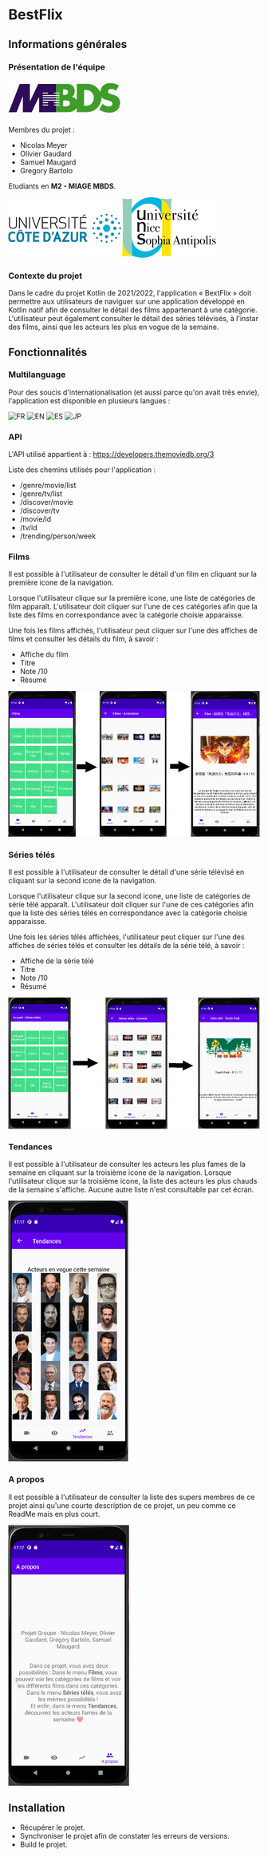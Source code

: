# BestFlix
## Informations générales
### Présentation de l'équipe
[![MBDS](https://raw.githubusercontent.com/NicolasMeyerMiage/the-movie-app/master/images/mbds.png)](http://mbds-fr.org)

Membres du projet : 
- Nicolas Meyer
- Olivier Gaudard
- Samuel Maugard
- Gregory Bartolo

Etudiants en **M2 - MIAGE MBDS**. 

[![UNICE](https://raw.githubusercontent.com/NicolasMeyerMiage/the-movie-app/master/images/univ.png)](https://univ-cotedazur.fr)

### Contexte du projet
Dans le cadre du projet Kotlin de 2021/2022, l'application « BextFlix » doit permettre aux utilisateurs de naviguer sur une application développé en Kotlin natif afin de consulter le détail des films appartenant à une catégorie. L'utilisateur peut également consulter le détail des séries télévisés, à l'instar des films, ainsi que les acteurs les plus en vogue de la semaine. 

## Fonctionnalités 

### Multilanguage
Pour des soucis d'internationalisation (et aussi parce qu'on avait très envie), l'application est disponible en plusieurs langues : 

![FR](https://cdn-icons-png.flaticon.com/128/939/939621.png)    ![EN](https://cdn-icons-png.flaticon.com/128/939/939631.png)    ![ES](https://cdn-icons-png.flaticon.com/128/939/939640.png)    ![JP](https://cdn-icons-png.flaticon.com/128/939/939616.png)

### API
L'API utilisé appartient à : https://developers.themoviedb.org/3 

Liste des chemins utilisés pour l'application :
- /genre/movie/list
- /genre/tv/list
- /discover/movie
- /discover/tv
- /movie/id
- /tv/id
- /trending/person/week

### Films
Il est possible à l'utilisateur de consulter le détail d'un film en cliquant sur la première icone de la navigation. 

Lorsque l'utilisateur clique sur la première icone, une liste de catégories de film apparaît. L'utilisateur doit cliquer sur l'une de ces catégories afin que la liste des films en correspondance avec la catégorie choisie apparaisse. 

Une fois les films affichés, l'utilisateur peut cliquer sur l'une des affiches de films et consulter les détails du film, à savoir : 

- Affiche du film
- Titre
- Note /10
- Résumé

![Movie](https://raw.githubusercontent.com/NicolasMeyerMiage/the-movie-app/master/images/film.png)

### Séries télés
Il est possible à l'utilisateur de consulter le détail d'une série télévisé en cliquant sur la second icone de la navigation. 

Lorsque l'utilisateur clique sur la second icone, une liste de catégories de série télé apparaît. L'utilisateur doit cliquer sur l'une de ces catégories afin que la liste des séries télés en correspondance avec la catégorie choisie apparaisse. 

Une fois les séries télés affichées, l'utilisateur peut cliquer sur l'une des affiches de séries télés et consulter les détails de la série télé, à savoir : 

- Affiche de la série télé
- Titre
- Note /10
- Résumé 

![Series](https://raw.githubusercontent.com/NicolasMeyerMiage/the-movie-app/master/images/serie.png)

### Tendances
Il est possible à l'utilisateur de consulter les acteurs les plus fames de la semaine en cliquant sur la troisième icone de la navigation. 
Lorsque l'utilisateur clique sur la troisième icone, la liste des acteurs les plus chauds de la semaine s'affiche. Aucune autre liste n'est consultable par cet écran. 

![Trends](https://raw.githubusercontent.com/NicolasMeyerMiage/the-movie-app/master/images/tendance.PNG)

### A propos
Il est possible à l'utilisateur de consulter la liste des supers membres de ce projet ainsi qu'une courte description de ce projet, un peu comme ce ReadMe mais en plus court. 

![A)bout](https://raw.githubusercontent.com/NicolasMeyerMiage/the-movie-app/master/images/about.PNG)

## Installation 
- Récupérer le projet.
- Synchroniser le projet afin de constater les erreurs de versions.
- Build le projet.
